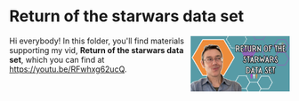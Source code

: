 # Return of the starwars data set
[<img src="starwars new.png" align="right" height="100" />](<https://youtu.be/RFwhxg62ucQ>)

Hi everybody! In this folder, you'll find materials supporting my vid, **Return of the starwars data set**, which you can find at <https://youtu.be/RFwhxg62ucQ>. 

